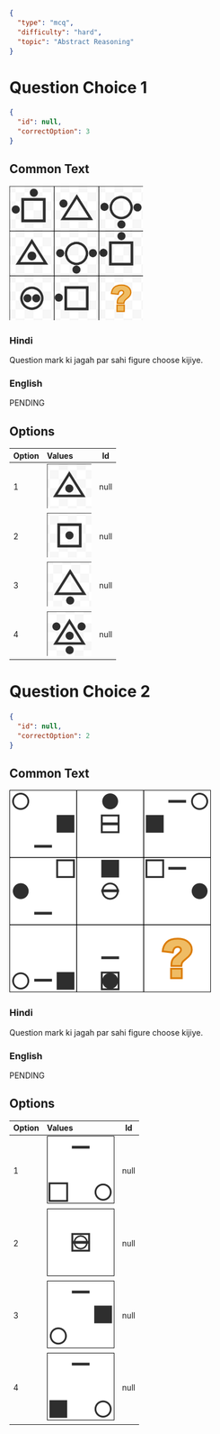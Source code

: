 ```json
{
  "type": "mcq",
  "difficulty": "hard",
  "topic": "Abstract Reasoning"
}
```

# Question Choice 1
```json
{
  "id": null,
  "correctOption": 3
}
```
## Common Text
![](images/question_12/choice1/choice1.png)

### Hindi
Question mark ki jagah par sahi figure choose kijiye.

### English
PENDING

## Options
| Option | Values                                      |Id     |
|:-------|:--------------------------------------------|:-----:|
| 1      | ![](images/question_12/choice1/option1.png) |null   |
| 2      | ![](images/question_12/choice1/option2.png) |null   |
| 3      | ![](images/question_12/choice1/option3.png) |null   |
| 4      | ![](images/question_12/choice1/option4.png) |null   |


# Question Choice 2
```json
{
  "id": null,
  "correctOption": 2
}
```

## Common Text
![](images/question_12/choice2/choice2.png)

### Hindi
Question mark ki jagah par sahi figure choose kijiye.

### English
PENDING

## Options
| Option | Values                                      |Id     |
|:-------|:--------------------------------------------|:-----:|
| 1      | ![](images/question_12/choice2/option1.png) |null   |
| 2      | ![](images/question_12/choice2/option2.png) |null   |
| 3      | ![](images/question_12/choice2/option3.png) |null   |
| 4      | ![](images/question_12/choice2/option4.png) |null   |
